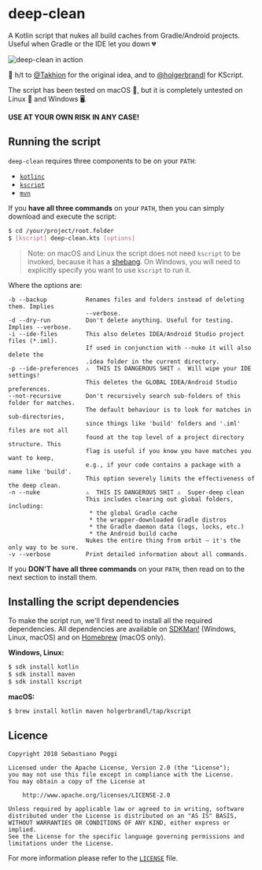 # deep-clean
A Kotlin script that nukes all build caches from Gradle/Android projects.
Useful when Gradle or the IDE let you down 💔

![deep-clean in action](https://user-images.githubusercontent.com/153802/41173653-ab0ae36c-6b4f-11e8-8f98-8dba4340add7.png)

🎩 h/t to [@Takhion](https://github.com/Takhion) for the original idea, and to
[@holgerbrandl](https://github.com/holgerbrandl) for KScript.

The script has been tested on macOS 🍎, but it is completely untested on
Linux 🐧 and Windows 🖥️.

**USE AT YOUR OWN RISK IN ANY CASE!**

## Running the script

`deep-clean` requires three components to be on your `PATH`:
 * [`kotlinc`](https://kotlinlang.org/docs/tutorials/command-line.html)
 * [`kscript`](https://github.com/holgerbrandl/kscript)
 * [`mvn`](https://maven.apache.org/)

If you **have all three commands** on your `PATH`, then you can simply download
and execute the script:

```bash
$ cd /your/project/root.folder
$ [kscript] deep-clean.kts [options]
```

>Note: on macOS and Linux the script does not need `kscript` to be invoked, because
>it has a [shebang](https://en.wikipedia.org/wiki/Shebang_(Unix)). On Windows, you
>will need to explicitly specify you want to use `kscript` to run it.

Where the options are:

```
-b --backup           Renames files and folders instead of deleting them. Implies
                      --verbose.
-d --dry-run          Don't delete anything. Useful for testing. Implies --verbose.
-i --ide-files        This also deletes IDEA/Android Studio project files (*.iml).
                      If used in conjunction with --nuke it will also delete the
                      .idea folder in the current directory.
-p --ide-preferences  ⚠️  THIS IS DANGEROUS SHIT ⚠️  Will wipe your IDE settings!
                      This deletes the GLOBAL IDEA/Android Studio preferences.
--not-recursive       Don't recursively search sub-folders of this folder for matches.
                      The default behaviour is to look for matches in sub-directories,
                      since things like 'build' folders and '.iml' files are not all
                      found at the top level of a project directory structure. This
                      flag is useful if you know you have matches you want to keep,
                      e.g., if your code contains a package with a name like 'build'.
                      This option severely limits the effectiveness of the deep clean.
-n --nuke             ⚠️  THIS IS DANGEROUS SHIT ⚠️  Super-deep clean
                      This includes clearing out global folders, including:
                       * the global Gradle cache
                       * the wrapper-downloaded Gradle distros
                       * the Gradle daemon data (logs, locks, etc.)
                       * the Android build cache
                      Nukes the entire thing from orbit — it's the only way to be sure.
-v --verbose          Print detailed information about all commands.
```

If you **DON'T have all three commands** on your `PATH`, then read on to the next
section to install them.

## Installing the script dependencies

To make the script run, we'll first need to install all the required dependencies.
All dependencies are available on [SDKMan!](https://sdkman.io/) (Windows, Linux, macOS)
and on [Homebrew](https://brew.sh/) (macOS only).

**Windows, Linux:**

```bash
$ sdk install kotlin
$ sdk install maven
$ sdk install kscript
```

**macOS:**

```bash
$ brew install kotlin maven holgerbrandl/tap/kscript
```

## Licence

```
Copyright 2018 Sebastiano Poggi

Licensed under the Apache License, Version 2.0 (the "License");
you may not use this file except in compliance with the License.
You may obtain a copy of the License at

    http://www.apache.org/licenses/LICENSE-2.0

Unless required by applicable law or agreed to in writing, software
distributed under the License is distributed on an "AS IS" BASIS,
WITHOUT WARRANTIES OR CONDITIONS OF ANY KIND, either express or implied.
See the License for the specific language governing permissions and
limitations under the License.
```

For more information please refer to the [`LICENSE`](LICENSE) file.
